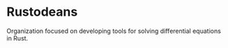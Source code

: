 # Rustodeans


Organization focused on developing tools for solving differential equations in Rust.
